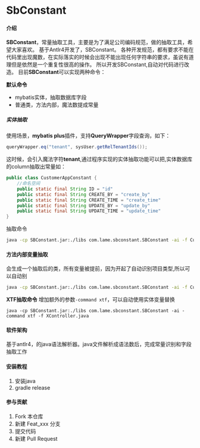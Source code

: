 # SbConstant

#### 介绍
**SBConstant**，常量抽取工具，主要是为了满足公司编码规范，做的抽取工具，希望大家喜欢。 基于Antlr4开发了，SBConstant。
各种开发规范，都有要求不能在代码里出现魔数，在实际落实的时候会出现不能出现任何字符串的要求，虽说有道理但是依然是一个重复性很高的操作。
所以开发SBConstant,自动对代码进行改造。
目前**SBConstant**可以实现两种命令：

**默认命令**
- mybatis实体，抽取数据库字段
- 普通类，方法内部，魔法数提成常量

##### 实体抽取
使用场景，**mybatis plus**插件，支持**QueryWrapper**字段查询，如下：
```java
queryWrapper.eq("tenant", sysUser.getRelTenantIds());
```
这时候，会引入魔法字符**tenant**,通过程序实现的实体抽取功能可以把,实体数据库的column抽取出常量如：
```java
public class CustomerAppConstant {
    //命名空间
    public static final String ID = "id"
    public static final String CREATE_BY = "create_by"
    public static final String CREATE_TIME = "create_time"
    public static final String UPDATE_BY = "update_by"
    public static final String UPDATE_TIME = "update_time"
}
```
抽取命令
```sh
java -cp SBConstant.jar:./libs com.lame.sbconstant.SBConstant -ai -f CustomerApp.java
```
#### 方法内部变量抽取
会生成一个抽取后的类，所有变量被提前，因为开起了自动识别项目类型,所以可以自动别
```sh
java -cp SBConstant.jar:./libs com.lame.sbconstant.SBConstant -ai -f CustomerApp.java
```

**XTF抽取命令**
增加额外的参数`-command xtf`，可以自动使用实体变量替换
```shell
java -cp SBConstant.jar:./libs com.lame.sbconstant.SBConstant -ai -command xtf -f XController.java 
```

#### 软件架构
基于antlr4，的java语法解析器。java文件解析成语法数后，完成常量识别和字段抽取工作


#### 安装教程

1.  安装java 
2.  gradle release


#### 参与贡献

1.  Fork 本仓库
2.  新建 Feat_xxx 分支
3.  提交代码
4.  新建 Pull Request


